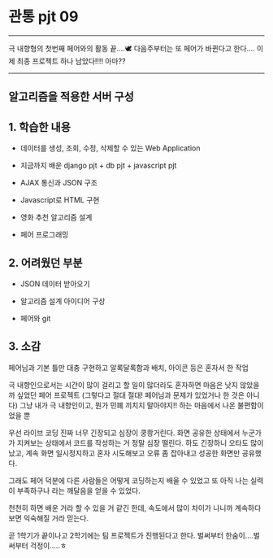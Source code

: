 

# 관통 pjt 09

***

극 내향형의 첫번째 페어와의 활동 끝....🕊️
다음주부터는 또 페어가 바뀐다고 한다....
이제 최종 프로젝트 하나 남았다!!!! 아마??

***

## 알고리즘을 적용한 서버 구성

## 1. 학습한 내용

- 데이터를 생성, 조회, 수정, 삭제할 수 있는 Web Application

- 지금까지 배운 django pjt + db pjt + javascript pjt

- AJAX 통신과 JSON 구조

- Javascript로 HTML 구현

- 영화 추천 알고리즘 설계

- 페어 프로그래밍

  

## 2. 어려웠던 부분

- JSON 데이터 받아오기

- 알고리즘 설계 아이디어 구상

- 페어와 git

  


## 3. 소감

페어님과 기본 틀만 대충 구현하고
알록달록함과 배치, 아이콘 등은 혼자서 한 작업

극 내향인으로서는 시간이 많이 걸리고 할 일이 많더라도 혼자하면 마음은 낫지 않았을까 싶었던 페어 프로젝트
(그렇다고 절대 절대! 페어님과 문제가 있었거나 한 것은 아니다)
그냥 내가 극 내향인이고, 뭔가 민폐 끼치지 말아야지!! 하는 마음에서 나온 불편함이었을 뿐

우선 라이브 코딩 진짜 너무 긴장되고 심장이 쿵쾅거린다.
화면 공유한 상태에서 누군가가 지켜보는 상태에서 코드를 작성하는 거 정말 심장 떨린다.
하도 긴장하니 오타도 많이 났고,
계속 화면 일시정지하고 혼자 시도해보고 오류 좀 잡아내고 성공한 화면만 공유했다.

그래도 페어 덕분에 다른 사람들은 어떻게 코딩하는지 배울 수 있었고
또 아직 나는 실력이 부족하구나 라는 깨달음을 얻을 수 있었다.

천천히 하면 배운 거라 할 수 있을 거 같긴 한데, 속도에서 많이 차이가 나니까
계속하다보면 익숙해질 거라 믿는다.

곧 1학기가 끝이나고 2학기에는 팀 프로젝트가 진행된다고 한다.
벌써부터 한숨이....벌써부터 걱정이.....ㅎ






